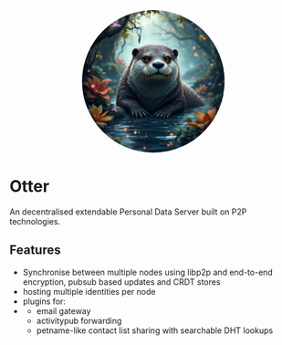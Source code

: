 <p align="center" style="text-align: center">
<img src="./docs/cover.jpg" height=250 width=250 style="border-radius: 100%;"/>
</p>

# Otter

An decentralised extendable Personal Data Server built on P2P technologies.

## Features
- Synchronise between multiple nodes using libp2p and end-to-end encryption, pubsub based updates and CRDT stores 
- hosting multiple identities per node
- plugins for:
- - email gateway
  - activitypub forwarding
  - petname-like contact list sharing with searchable DHT lookups
 
